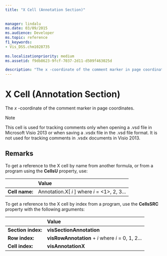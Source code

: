 ```yaml
---
title: "X Cell (Annotation Section)"
 
 
manager: lindalu
ms.date: 03/09/2015
ms.audience: Developer
ms.topic: reference
f1_keywords:
- Vis_DSS.chm1028735
 
ms.localizationpriority: medium
ms.assetid: f9db8623-9fcf-7037-2d11-d509f463025d

description: "The x -coordinate of the comment marker in page coordinates."
---
```


# X Cell (Annotation Section)

The *x*  -coordinate of the comment marker in page coordinates. 
  
> [!NOTE]
> This cell is used for tracking comments only when opening a .vsd file in Microsoft Visio 2013 or when saving a .vsdx file in the .vsd file format. It is not used for tracking comments in .vsdx documents in Visio 2013. 
  
## Remarks

To get a reference to the X cell by name from another formula, or from a program using the **CellsU** property, use: 
  
||Value |
|:-----|:-----|
| **Cell name:**  <br/> | Annotation.X[  *i*  ]            where  *i*  = <1>, 2, 3... |
   
To get a reference to the X cell by index from a program, use the **CellsSRC** property with the following arguments: 
  
||Value |
|:-----|:-----|
| **Section index:**  <br/> |**visSectionAnnotation** <br/> |
| **Row index:**  <br/> |**visRowAnnotation** +  *i*            where  *i*  = 0, 1, 2... |
| **Cell index:**  <br/> |**visAnnotationX** <br/> |
   

